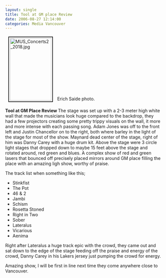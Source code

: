 ```yaml
---
layout: single
title: Tool at GM place Review
date: 2006-08-27 12:14:00
categories: Media Vancouver
---
```

<a href="/public/uploads/2006/MUS_Concerts2_2018.jpg" rel="lightbox"><img src="/public/uploads/2006/MUS_Concerts2_2018.jpg" alt="MUS_Concerts2_2018.jpg" title="MUS_Concerts2_2018.jpg" style="margin: 5px 10px; padding: 3px" border="2" height="200" width="133" /></a>
Erich Saide photo.

<strong>Tool at GM Place Review </strong>
The stage was set up with a 2-3 meter high white wall that made the musicians look huge compared to the backdrop, they had a few projectors creating some pretty trippy visuals on the wall, it more and more intense with each passing song. Adam Jones was off to the front left and Justin Chancellor on to the right, both where barley in the light of the stage for most of the show. Maynard dead center of the stage, right of him was Danny Carey with a huge drum kit. Above the stage were 3 circle light stages that dropped down to maybe 15 feet above the stage and rotated around, red green and blues. A complex show of red and green lasers that bounced off precisely placed mirrors around GM place filling the place with an amazing ligh show, worthy of praise.

The track list when something like this;
<ul>
	<li>Stinkfist</li>
	<li>The Pot</li>
	<li>46 &amp; 2</li>
	<li>Jambi</li>
	<li>Schism</li>
	<li>Rosetta Stoned</li>
	<li>Right in Two</li>
	<li>Sober</li>
	<li>Lateralus</li>
	<li>Vicarious</li>
	<li>Aenima</li>
</ul>
Right after Lateralus a huge track epic with the crowd, they came out and sat down to the edge of the stage feeding off the praise and energy of the crowd, Danny Carey in his Lakers jersey just pumping the crowd for energy.

Amazing show, I will be first in line next time they come anywhere close to Vancouver.
